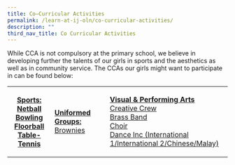 ```yaml
---
title: Co–Curricular Activities
permalink: /learn-at-ij-oln/co-curricular-activities/
description: ""
third_nav_title: Co Curricular Activities
---
```

<p>While CCA is not compulsory at the primary school, we believe in developing further the talents of our girls in sports and the aesthetics as well as in community service. The CCAs our girls might want to participate in can be found below:</p>
<table>
<tbody>
<tr>
<th>
<p><strong><u>Sports:<br /></u></strong><a href="https://chijourladyofthenativity.moe.edu.sg/learn-at-ij-oln/co-curricular-activities/sports/netball" target="_blank" rel="noopener">Netball</a><br /><a href="https://chijourladyofthenativity.moe.edu.sg/learn-at-ij-oln/co-curricular-activities/sports/bowling" target="_blank" rel="noopener">Bowling</a><br /><a href="https://chijourladyofthenativity.moe.edu.sg/learn-at-ij-oln/co-curricular-activities/sports/floorball" target="_blank" rel="noopener">Floorball</a><br /><a href="https://chijourladyofthenativity.moe.edu.sg/learn-at-ij-oln/co-curricular-activities/sports/table-tennis" target="_blank" rel="noopener">Table-Tennis</a></p>
</th>
<td>
<p><strong><u>Uniformed Groups:<br /></u></strong><a href="https://chijourladyofthenativity.moe.edu.sg/learn-at-ij-oln/co-curricular-activities/uniform-group/brownies" target="_blank" rel="noopener">Brownies</a>&nbsp;</p>
</td>
<td>
<p><u><strong>Visual &amp; Performing Arts<br /></strong></u><a href="https://chijourladyofthenativity.moe.edu.sg/learn-at-ij-oln/co-curricular-activities/visual-and-performing-arts/creative-crew" target="_blank" rel="noopener">Creative Crew</a><br /><a href="https://chijourladyofthenativity.moe.edu.sg/learn-at-ij-oln/co-curricular-activities/visual-and-performing-arts/brass-band" target="_blank" rel="noopener">Brass Band</a><br /><a href="https://chijourladyofthenativity.moe.edu.sg/learn-at-ij-oln/co-curricular-activities/visual-and-performing-arts/choir" target="_blank" rel="noopener">Choir</a><br /><a href="https://chijourladyofthenativity.moe.edu.sg/learn-at-ij-oln/co-curricular-activities/visual-and-performing-arts/dance-inc" target="_blank" rel="noopener">Dance Inc (International 1/International 2/Chinese/Malay)</a></p>
</td>
</tr>
</tbody>
</table>